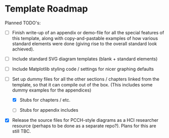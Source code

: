 Template Roadmap
================

Planned TODO's:

* [ ] Finish write-up of an appendix or demo-file for all the special features
  of this template, along with copy-and-pastable examples of how various
  standard elements were done (giving rise to the overall standard look
  achieved).

* [ ] Include standard SVG diagram templates (blank + standard elements)

* [ ] Include Matplotlib styling code / settings for nicer graphing defaults

* [ ] Set up dummy files for all the other sections / chapters linked from
  the template, so that it can compile out of the box. (This includes
  some dummy examples for the appendices)
  
  * [x] Stubs for chapters / etc.
  * [ ] Stubs for appendix includes
  

* [x] Release the source files for PCCH-style diagrams as a HCI researcher 
  resource (perhaps to be done as a separate repo?). Plans for this are still TBC.

